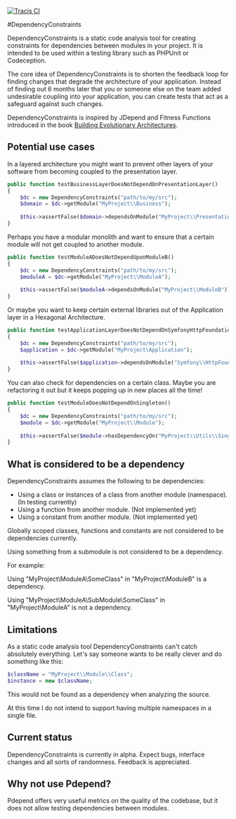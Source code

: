 [![Tracis CI](https://travis-ci.org/kajstrom/dependency-constraints.svg?branch=master)](https://travis-ci.org/kajstrom/dependency-constraints)

#DependencyConstraints

DependencyConstraints is a static code analysis tool for creating constraints for dependencies between modules in your project.
It is intended to be used within a testing library such as PHPUnit or Codeception.

The core idea of DependencyConstraints is to shorten the feedback loop for finding changes that degrade the architecture of your application.
Instead of finding out 6 months later that you or someone else on the team added undesirable coupling into your application,
you can create tests that act as a safeguard against such changes.

DependencyConstraints is inspired by JDepend and Fitness Functions introduced in the book [Building Evolutionary Architectures](https://www.thoughtworks.com/books/building-evolutionary-architectures).

## Potential use cases

In a layered architecture you might want to prevent other layers of your software from becoming coupled to the presentation layer.

```php
public function testBusinessLayerDoesNotDependOnPresentationLayer()
{
    $dc = new DependencyConstraints("path/to/my/src");
    $domain = $dc->getModule("MyProject\\Business");
    
    $this->assertFalse($domain->dependsOnModule("MyProject\\Presentation"));
}
```

Perhaps you have a modular monolith and want to ensure that a certain module will not get coupled to another module.

```php
public function testModuleADoesNotDependUponModuleB()
{
    $dc = new DependencyConstraints("path/to/my/src");
    $moduleA = $dc->getModule("MyProject\\ModuleA");
    
    $this->assertFalse($moduleA->dependsOnModule("MyProject\\ModuleB"));
}
```

Or maybe you want to keep certain external libraries out of the Application layer in a Hexagonal Architecture.
```php
public function testApplicationLayerDoesNotDependOnSymfonyHttpFoundation()
{
    $dc = new DependencyConstraints("path/to/my/src");
    $application = $dc->getModule("MyProject\Application");
    
    $this->assertFalse($application->dependsOnModule("Symfony\\HttpFoundation");
}
```

You can also check for dependencies on a certain class. Maybe you are refactoring it out but it keeps popping up in new places all the time!

```php
public function testModuleDoesNotDependOnSingleton()
{
    $dc = new DependencyConstraints("path/to/my/src");
    $module = $dc->getModule("MyProject\\Module");
    
    $this->assertFalse($module->hasDependencyOn("MyProject\\Utils\\SingletonThatSeemedAGoodIdeaBackThen");
}
```

## What is considered to be a dependency

DependencyConstraints assumes the following to be dependencies:
- Using a class or instances of a class from another module (namespace). (In testing currently)
- Using a function from another module. (Not implemented yet)
- Using a constant from another module. (Not implemented yet)

Globally scoped classes, functions and constants are not considered to be dependencies currently.

Using something from a submodule is not considered to be a dependency.

For example:

Using "MyProject\ModuleA\SomeClass" in "MyProject\ModuleB" is a dependency.

Using "MyProject\ModuleA\SubModule\SomeClass" in "MyProject\ModuleA" is not a dependency. 

## Limitations

As a static code analysis tool DependencyConstraints can't catch absolutely everything. Let's say someone wants to be really clever and do something like this:

```php
$className = "MyProject\\Module\\Class";
$instance = new $className;
```

This would not be found as a dependency when analyzing the source.

At this time I do not intend to support having multiple namespaces in a single file.

## Current status

DependencyConstraints is currently in alpha. Expect bugs, interface changes and all sorts of randomness. Feedback is appreciated.

## Why not use Pdepend?

Pdepend offers very useful metrics on the quality of the codebase, but it does not allow testing dependencies between modules.